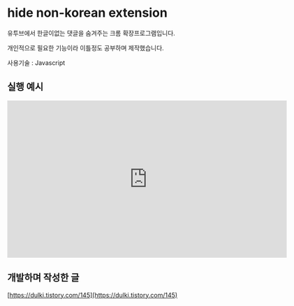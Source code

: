 # hide non-korean extension

유투브에서 한글이없는 댓글을 숨겨주는 크롬 확장프로그램입니다.

개인적으로 필요한 기능이라 이틀정도 공부하며 제작했습니다.

사용기술 : Javascript 

## 실행 예시

<iframe width="640" height="360" src="https://www.youtube.com/embed/6Az2cNU7gUw" frameborder="0" gesture="media" allowfullscreen=""></iframe>


## 개발하며 작성한 글

[https://dulki.tistory.com/145](https://dulki.tistory.com/145)

